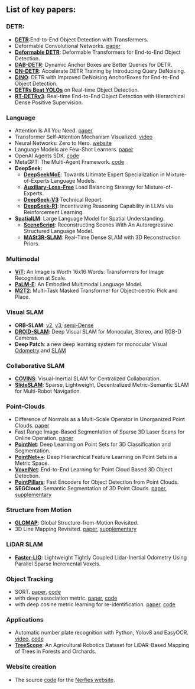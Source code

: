 ## List of key papers:
### DETR:
- [**DETR**](https://arxiv.org/abs/2005.12872):End-to-End Object Detection with Transformers. 
- Deformable Convolutional Networks. [paper](https://arxiv.org/abs/1703.06211)  
- [**Deformable DETR**](https://arxiv.org/abs/2010.04159): Deformable Transformers for End-to-End Object Detection.  
- [**DAB-DETR**](https://arxiv.org/abs/2201.12329): Dynamic Anchor Boxes are Better Queries for DETR.  
- [**DN-DETR**](https://arxiv.org/abs/2203.01305): Accelerate DETR Training by Introducing Query DeNoising.  
- [**DINO**](https://arxiv.org/abs/2203.03605): DETR with Improved DeNoising AnchorBoxes for End-to-End Object Detection.  
- [**DETRs Beat YOLOs**](https://arxiv.org/abs/2304.08069) on Real-time Object Detection.  
- [**RT-DETRv3**](https://arxiv.org/abs/2409.08475): Real-time End-to-End Object Detection with Hierarchical Dense Positive Supervision.

### Language
- Attention Is All You Need. [paper](https://arxiv.org/abs/1706.03762)  
- Transformer Self-Attention Mechanism Visualized. [video](https://www.youtube.com/watch?v=u8pSGp__0Xk)  
- Neural Networks: Zero to Hero. [website](https://karpathy.ai/zero-to-hero.html)  
- Language Models are Few-Shot Learners. [paper](https://arxiv.org/abs/2005.14165)  
- OpenAI Agents SDK. [code](https://github.com/openai/openai-agents-python?tab=readme-ov-file)  
- MetaGPT: The Multi-Agent Framework. [code](https://github.com/geekan/MetaGPT)
- **DeepSeek**:
    - [**DeepSeekMoE**](https://arxiv.org/abs/2401.06066): Towards Ultimate Expert Specialization in Mixture-of-Experts Language Models.
    - [**Auxiliary-Loss-Free**](https://arxiv.org/abs/2408.15664) Load Balancing Strategy for Mixture-of-Experts.
    - [**DeepSeek-V3**](https://arxiv.org/abs/2412.19437) Technical Report.
    - [**DeepSeek-R1**](https://arxiv.org/abs/2501.12948): Incentivizing Reasoning Capability in LLMs via Reinforcement Learning.
- [**SpatialLM**](https://manycore-research.github.io/SpatialLM): Large Language Model for Spatial Understanding.
    - [**SceneScript**](https://arxiv.org/abs/2403.13064): Reconstructing Scenes With An Autoregressive Structured Language Model.
    - [**MASt3R-SLAM**](https://arxiv.org/abs/2412.12392): Real-Time Dense SLAM with 3D Reconstruction Priors.

### Multimodal
- [**ViT**](https://arxiv.org/abs/2010.11929): An Image is Worth 16x16 Words: Transformers for Image Recognition at Scale.  
- [**PaLM-E**](https://arxiv.org/abs/2303.03378): An Embodied Multimodal Language Model.
- [**M2T2**](https://arxiv.org/abs/2311.00926): Multi-Task Masked Transformer for Object-centric Pick and Place.
[]()

### Visual SLAM
- **ORB-SLAM**: [v2](https://arxiv.org/abs/1610.06475), [v3](https://arxiv.org/abs/2007.11898), [semi-Dense](https://www.roboticsproceedings.org/rss11/p41.pdf)  
- [**DROID-SLAM**](https://arxiv.org/abs/2108.10869): Deep Visual SLAM for Monocular, Stereo, and RGB-D Cameras.
- **Deep Patch**: a new deep learning system for monocular Visual [Odometry](https://arxiv.org/abs/2208.04726) and [SLAM](https://arxiv.org/abs/2408.01654)  
[]()

### Collaborative SLAM
- [**COVINS**](https://arxiv.org/abs/2108.05756): Visual-Inertial SLAM for Centralized Collaboration.
- [**SlideSLAM**](https://arxiv.org/abs/2406.17249): Sparse, Lightweight, Decentralized Metric-Semantic SLAM for Multi-Robot Navigation. 
[]()  

### Point-Clouds
- Difference of Normals as a Multi-Scale Operator in Unorganized Point Clouds. [paper](https://arxiv.org/abs/1209.1759)  
- Fast Range Image-Based Segmentation of Sparse 3D Laser Scans for Online Operation. [paper](https://www.ipb.uni-bonn.de/pdfs/bogoslavskyi16iros.pdf)  
- [**PointNet**](https://arxiv.org/abs/1612.00593): Deep Learning on Point Sets for 3D Classification and Segmentation. 
- [**PointNet++**](https://arxiv.org/abs/1706.02413): Deep Hierarchical Feature Learning on Point Sets in a Metric Space.
- [**VoxelNet**](https://arxiv.org/abs/1711.06396): End-to-End Learning for Point Cloud Based 3D Object Detection.
- [**PointPillars**](https://arxiv.org/abs/1812.05784): Fast Encoders for Object Detection from Point Clouds.
- **SEGCloud**: Semantic Segmentation of 3D Point Clouds. [paper](https://arxiv.org/abs/1710.07563), [supplementary](https://cvgl.stanford.edu/projects/segcloud/supplementary.pdf)  
[]()

### Structure from Motion
- [**GLOMAP**](https://arxiv.org/abs/2407.20219): Global Structure-from-Motion Revisited.
- 3D Line Mapping Revisited. [paper](https://arxiv.org/abs/2303.17504), [supplementary](http://b1ueber2y.me/projects/LIMAP/limap-supp.pdf)  
 

### LiDAR SLAM 
- [**Faster-LIO**](https://ieeexplore.ieee.org/stamp/stamp.jsp?tp=&arnumber=9718203): Lightweight Tightly Coupled Lidar-Inertial Odometry Using Parallel Sparse Incremental Voxels.  
[]()

### Object Tracking
- SORT. [paper](https://arxiv.org/abs/1602.00763), [code](https://github.com/abewley/sort)
- with deep association metric. [paper](https://arxiv.org/abs/1703.07402), [code](https://github.com/nwojke/deep_sort)
- with deep cosine metric learning for re-identification. [paper](https://arxiv.org/abs/1812.00442), [code](https://github.com/nwojke/deep_sort)

### Applications
- Automatic number plate recognition with Python, Yolov8 and EasyOCR. [video](https://www.youtube.com/watch?v=fyJB1t0o0ms), [code](https://github.com/computervisioneng/automatic-number-plate-recognition-python-yolov8)
- [**TreeScope**](https://arxiv.org/abs/2310.02162): An Agricultural Robotics Dataset for LiDAR-Based Mapping of Trees in Forests and Orchards.  
[]()  

### Website creation
- The source [code](https://github.com/nerfies/nerfies.github.io) for the [Nerfies website](https://nerfies.github.io/).
